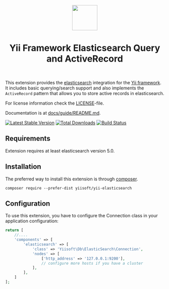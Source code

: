 <p align="center">
    <a href="https://www.elastic.co/products/elasticsearch" target="_blank" rel="external">
        <img src="https://static-www.elastic.co/assets/blt45b0886c90beceee/logo-elastic.svg" height="80px">
    </a>
    <h1 align="center">Yii Framework Elasticsearch Query and ActiveRecord</h1>
    <br>
</p>

This extension provides the [elasticsearch](https://www.elastic.co/products/elasticsearch) integration for the [Yii framework](https://www.yiiframework.com).
It includes basic querying/search support and also implements the `ActiveRecord` pattern that allows you to store active
records in elasticsearch.

For license information check the [LICENSE](LICENSE.md)-file.

Documentation is at [docs/guide/README.md](docs/guide/README.md).

[![Latest Stable Version](https://poser.pugx.org/yiisoft/yii-elasticsearch/v/stable.png)](https://packagist.org/packages/yiisoft/yii-elasticsearch)
[![Total Downloads](https://poser.pugx.org/yiisoft/yii-elasticsearch/downloads.png)](https://packagist.org/packages/yiisoft/yii-elasticsearch)
[![Build Status](https://travis-ci.com/yiisoft/yii-elasticsearch.svg?branch=master)](https://travis-ci.com/yiisoft/yii-elasticsearch)

Requirements
------------

Extension requires at least elasticsearch version 5.0.

Installation
------------

The preferred way to install this extension is through [composer](https://getcomposer.org/download/).

```shell
composer require --prefer-dist yiisoft/yii-elasticsearch
```

Configuration
-------------

To use this extension, you have to configure the Connection class in your application configuration:

```php
return [
    //....
    'components' => [
        'elasticsearch' => [
            'class' => 'Yiisoft\Db\ElasticSearch\Connection',
            'nodes' => [
                ['http_address' => '127.0.0.1:9200'],
                // configure more hosts if you have a cluster
            ],
        ],
    ]
];
```
